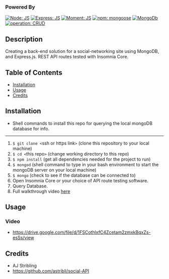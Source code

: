 ### Powered By

  [![Node: JS](https://img.shields.io/badge/Node-JS-00872b.svg)](https://nodejs.org/en/) [![Express: JS](https://img.shields.io/badge/Express-JS-0000ff.svg)](https://github.com/expressjs/express) [![Moment: JS](https://img.shields.io/badge/Moment-JS-d98609.svg)](https://github.com/moment/moment) [![npm: mongoose](https://img.shields.io/badge/npm-mongoose-008783.svg)](https://github.com/Automattic/mongoose) [![MongoDb](https://img.shields.io/badge/MongoDB-00872b.svg)](https://www.mongodb.com/) [![operation: CRUD](https://img.shields.io/badge/operation-CRUD-ff0000.svg)](https://en.wikipedia.org/wiki/Create,_read,_update_and_delete) 

  ## Description 

  Creating a back-end solution for a social-networking site using MongoDB, and Express.js. REST API routes tested with Insomnia Core.

  ## Table of Contents
  * [Installation](#Installation)
  * [Usage](#Usage)
  * [Credits](#Credits)

  ## Installation
  
  * Shell commands to install this repo for querying the local mongoDB database for info.
  ---
  1. ```$ git clone <```ssh or https link```>``` (clone this repository to your local machine)
  2. ```$ cd <```this repo```>``` (change working directory to this repo)
  3. ```$ npm install``` (get all dependencies needed for the project to run)
  4. ```$ mongod``` (shell command to type in your bash environment to start the mongoDB server on your local machine)
  5. ```$ mongo``` (check to see if the database can be connected to)
  6. Open Insomnia Core or your choice of API route testing software.
  7. Query Database.
  8. Full walkthrough video [here](#video) 

  ## Usage

  ### Video
  * https://drive.google.com/file/d/1FSCothlxfC4Zcetam2zmxkBqxZs-esSs/view

  ## Credits

  * AJ Stribling
  * https://github.com/astribli/social-API
